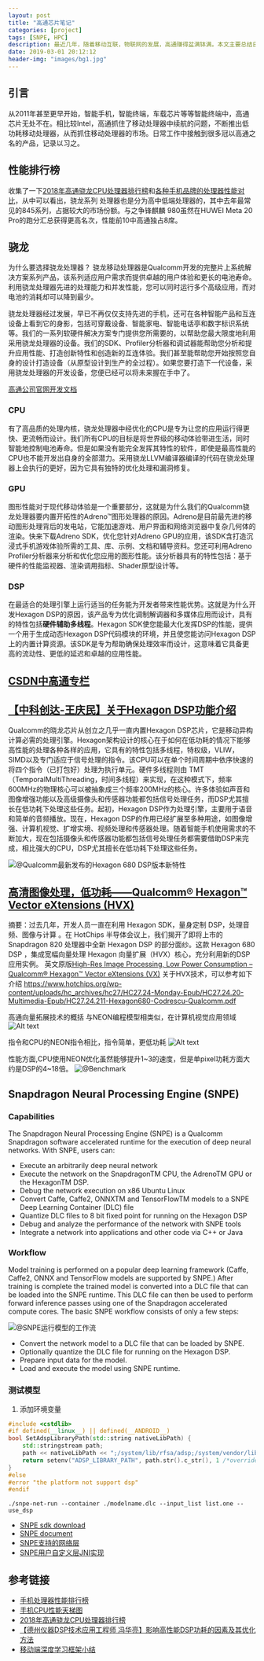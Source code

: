```yaml
---
layout: post
title: "高通芯片笔记"
categories: [project]
tags: [SNPE, HPC]
description: 最近几年，随着移动互联，物联网的发展，高通赚得盆满钵满。本文主要总结日常工作汇总接触到与高通相关的一些东西。
date: 2019-03-01 20:12:12
header-img: "images/bg1.jpg"
---
```



## 引言

从2011年甚至更早开始，智能手机，智能终端，车载芯片等等智能终端中，高通芯片无处不在。相比较Intel，高通抓住了移动处理器中续航的问题，不断推出低功耗移动处理器，从而抓住移动处理器的市场。日常工作中接触到很多冠以高通之名的产品，记录以习之。

## 性能排行榜

收集了一下[2018年高通骁龙CPU处理器排行榜](https://www.xianshua.net/top/5534.html)和[各种手机品牌的处理器性能对比](http://mobile.zol.com.cn/soc/)，从中可以看出，骁龙系列
处理器也是分为高中低端处理器的，其中去年最常见的845系列，占据较大的市场份额。与之争锋麒麟
980虽然在HUWEI Meta 20 Pro的跑分汇总获得更高名次，性能前10中高通独占8席。

## 骁龙

为什么要选择骁龙处理器？
骁龙移动处理器是Qualcomm开发的完整片上系统解决方案系列产品，该系列适应用户需求而提供卓越的用户体验和更长的电池寿命。利用骁龙处理器先进的处理能力和并发性能，您可以同时运行多个高级应用，而对电池的消耗却可以降到最少。

骁龙处理器经过发展，早已不再仅仅支持先进的手机，还可在各种智能产品和互连设备上看到它的身影，包括可穿戴设备、智能家电、智能电话亭和数字标识系统等。我们的一系列软硬件解决方案专门提供您所需要的，以帮助您最大限度地利用采用骁龙处理器的设备。我们的SDK、Profiler分析器和调试器能帮助您分析和提升应用性能、打造创新特性和创造新的互连体验。我们甚至能帮助您开始按照您自身的设计打造设备（从原型设计到生产的全过程）。如果您要打造下一代设备，采用骁龙处理器的开发设备，您便已经可以将未来握在手中了。

[高通公司官网开发文档](https://developer.qualcomm.com/)

### CPU

有了高品质的处理内核，骁龙处理器中经优化的CPU是专为让您的应用运行得更快、更流畅而设计。我们所有CPU的目标是将世界级的移动体验带进生活，同时智能地控制电池寿命。但是如果没有能完全发挥其特性的软件，即使是最高性能的CPU也不能开发出自身的全部潜力。采用骁龙LLVM编译器编译的代码在骁龙处理器上会执行的更好，因为它具有独特的优化处理和漏洞修复。

### GPU

图形性能对于现代移动体验是一个重要部分，这就是为什么我们的Qualcomm骁龙处理器要内置开拓性的Adreno™图形处理器的原因。Adreno是目前最先进的移动图形处理背后的发电站，它能加速游戏、用户界面和网络浏览器中复杂几何体的渲染。快来下载Adreno SDK，优化您针对Adreno GPU的应用，该SDK含打造沉浸式手机游戏体验所需的工具、库、示例、文档和辅导资料。您还可利用Adreno Profiler分析器来分析和优化您应用的图形性能。该分析器具有的特性包括：基于硬件的性能监视器、渲染调用指标、Shader原型设计等。

### DSP

在最适合的处理引擎上运行适当的任务能为开发者带来性能优势。这就是为什么开发Hexagon DSP的原因，该产品专为优化调制解调器和多媒体应用而设计，具有的特性包括**硬件辅助多线程**。Hexagon SDK使您能最大化发挥DSP的性能，提供一个用于生成动态Hexagon DSP代码模块的环境，并且使您能访问Hexagon DSP上的内置计算资源。该SDK是专为帮助确保处理效率而设计，这意味着它具备更高的流动性、更低的延迟和卓越的应用性能。

## [CSDN中高通专栏](https://qualcomm.csdn.net/)


## [【中科创达-王庆民】关于Hexagon DSP功能介绍](https://blog.csdn.net/awangqm/article/details/49333385)
Qualcomm的晓龙芯片从创立之几乎一直内置Hexagon DSP芯片，它是移动异构计算必需的处理引擎。Hexagon架构设计的核心在于如何在低功耗的情况下能够高性能的处理各种各样的应用，它具有的特性包括多线程，特权级，VLIW，SIMD以及专门适应于信号处理的指令。该CPU可以在单个时间周期中依序快速的将四个指令（已打包好）处理为执行单元。硬件多线程则由 TMT（TemporalMultiThreading，时间多线程）来实现，在这种模式下，频率600MHz的物理核心可以被抽象成三个频率200MHz的核心。许多体验如声音和图像增强功能以及高级摄像头和传感器功能都包括信号处理任务，而DSP尤其擅长在低功耗下处理这些任务。起初，Hexagon DSP作为处理引擎，主要用于语音和简单的音频播放。现在，Hexagon DSP的作用已经扩展至多种用途，如图像增强、计算机视觉、扩增实境、视频处理和传感器处理。随着智能手机使用需求的不断加大，现在包括摄像头和传感器功能都包括信号处理任务都需要借助DSP来完成，相比强大的CPU，DSP尤其擅长在低功耗下处理这些任务。

![@Qualcomm最新发布的Hexagon 680 DSP版本新特性](https://cdn.jsdelivr.net/gh/cwlseu/deepindeed_repo@main/img/202209030322238.png)


## [高清图像处理，低功耗——Qualcomm® Hexagon™ Vector eXtensions (HVX)](https://www.csdn.net/article/a/2015-09-15/15828177)

摘要：过去几年，开发人员一直在利用 Hexagon SDK，量身定制 DSP，处理音频、图像与计算 。在 HotChips 半导体会议上，我们揭开了即将上市的 Snapdragon 820 处理器中全新 Hexagon DSP 的部分面纱。这款 Hexagon 680 DSP ，集成宽幅向量处理 Hexagon 向量扩展（HVX）核心，充分利用新的DSP 应用实例。
英文原版[High-Res Image Processing, Low Power Consumption – Qualcomm® Hexagon™ Vector eXtensions (VX)](https://developer.qualcomm.com/blog/high-res-image-processing-low-power-consumption-qualcomm-hexagon-vector-extensions-vx)
关于HVX技术，可以参考如下介绍
https://www.hotchips.org/wp-content/uploads/hc_archives/hc27/HC27.24-Monday-Epub/HC27.24.20-Multimedia-Epub/HC27.24.211-Hexagon680-Codrescu-Qualcomm.pdf

高通向量拓展技术的概括
与NEON编程模型相类似，在计算机视觉应用领域
![Alt text](https://cdn.jsdelivr.net/gh/cwlseu/deepindeed_repo@main/img/202209030322748.png)

指令和CPU的NEON指令相比，指令简单，更低功耗
![Alt text](https://cdn.jsdelivr.net/gh/cwlseu/deepindeed_repo@main/img/202209030322662.png)

性能方面,CPU使用NEON优化虽然能够提升1~3的速度，但是单pixel功耗方面大约是DSP的4~18倍。
![@Benchmark](https://cdn.jsdelivr.net/gh/cwlseu/deepindeed_repo@main/img/202209030323827.png)

## Snapdragon Neural Processing Engine (SNPE)
### Capabilities
The Snapdragon Neural Processing Engine (SNPE) is a Qualcomm Snapdragon software accelerated runtime for the execution of deep neural networks. With SNPE, users can:

* Execute an arbitrarily deep neural network
* Execute the network on the SnapdragonTM CPU, the AdrenoTM GPU or the HexagonTM DSP.
* Debug the network execution on x86 Ubuntu Linux
* Convert Caffe, Caffe2, ONNXTM and TensorFlowTM models to a SNPE Deep Learning Container (DLC) file
* Quantize DLC files to 8 bit fixed point for running on the Hexagon DSP
* Debug and analyze the performance of the network with SNPE tools
* Integrate a network into applications and other code via C++ or Java

### Workflow
Model training is performed on a popular deep learning framework (Caffe, Caffe2, ONNX and TensorFlow models are supported by SNPE.) After training is complete the trained model is converted into a DLC file that can be loaded into the SNPE runtime. This DLC file can then be used to perform forward inference passes using one of the Snapdragon accelerated compute cores.
The basic SNPE workflow consists of only a few steps:

![@SNPE运行模型的工作流](https://cdn.jsdelivr.net/gh/cwlseu/deepindeed_repo@main/img/202209030323080.png)
* Convert the network model to a DLC file that can be loaded by SNPE.
* Optionally quantize the DLC file for running on the Hexagon DSP.
* Prepare input data for the model.
* Load and execute the model using SNPE runtime.

### 测试模型
1. 添加环境变量
```cpp
#include <cstdlib>
#if defined(__linux__) || defined(__ANDROID__)
bool SetAdspLibraryPath(std::string nativeLibPath) {
    std::stringstream path;
    path << nativeLibPath << ";/system/lib/rfsa/adsp;/system/vendor/lib/rfsa/adsp;/dsp";
    return setenv("ADSP_LIBRARY_PATH", path.str().c_str(), 1 /*override*/) == 0;
}
#else
#error "the platform not support dsp"
#endif
```

`./snpe-net-run --container ./modelname.dlc --input_list list.one --use_dsp`


- [SNPE sdk download](https://developer.qualcomm.com/software/qualcomm-neural-processing-sdk)
- [SNPE document](https://developer.qualcomm.com/docs/snpe/overview.html)
- [SNPE支持的网络层](https://developer.qualcomm.com/docs/snpe/network_layers.html)
- [SNPE用户自定义层JNI实现](https://blog.csdn.net/guvcolie/article/details/77937786)

## 参考链接

- [手机处理器性能排行榜](http://mobile.zol.com.cn/soc/)
- [手机CPU性能天梯图](http://www.mydrivers.com/zhuanti/tianti/01/)
- [2018年高通骁龙CPU处理器排行榜](https://www.xianshua.net/top/5534.html)
- [【德州仪器DSP技术应用工程师 冯华亮】影响高性能DSP功耗的因素及其优化方法](http://www.ti.com.cn/general/cn/docs/gencontent.tsp?contentId=61574)
- [移动端深度学习框架小结](https://blog.csdn.net/yuanlulu/article/details/80857211)